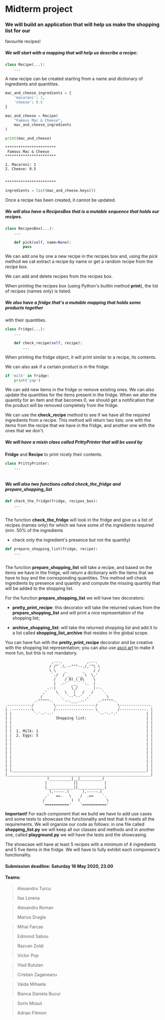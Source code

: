 # Midterm project


### We will build an application that will help us make the shopping list for our
favourite recipes!


##### We will start with a **mapping** that will help us describe a recipe:


```python
class Recipe(...):
    ...

```

A new recipe can be created starting from a name and dictionary of ingredients and quantities.


```python
mac_and_cheese_ingredients = {
    'macaroni': 1,
    'cheese': 0.5
}

mac_and_cheese = Recipe(
    "Famous Mac & Cheese",
    mac_and_cheese_ingredients
)

print(mac_and_cheese)
```

```
***********************
 Famous Mac & Cheese
***********************

1. Macaroni: 1
2. Cheese: 0.5


***********************
```

```python
ingredients = list(mac_and_cheese.keys())
```

Once a recipe has been created, it cannot be updated.

##### We will also have a RecipesBox that is a **mutable sequence** that holds our recipes.

```python
class RecipesBox(...):
    ...
    
    def pick(self, name=None):
        pass

```

We can add one by one a new recipe in the recipes box and, using the *pick* method we cat extract a recipe by name 
or get a random recipe from the recipe box.

We can add and delete recipes from the recipes box.

When printing the recipes box (using Python's builtin method **print**), the list of recipes 
(names only) is listed.


##### We also have a fridge that's a **mutable mapping** that holds some products together 
with their quantities.

```python
class Fridge(...):
    ...
    
    def check_recipe(self, recipe):
        ...
```
    
When printing the fridge object, it will print similar to a recipe, its contents.

We can also ask if a certain product is in the fridge.  

```python
if 'milk' in fridge:
    print('yap')
```

We can add new items in the fridge or remove existing ones. We can also update the quantities 
for the items present in the fridge. 
When we alter the quantity for an item and that becomes 0, we should get a notification 
that the product will be removed completely from the fridge.

We can use the **check_recipe** method to see if we have all the required ingredients 
from a recipe. This method will return two lists: 
one with the items from the recipe that we have in the fridge, and another one with 
the ones that we don't.

##### We will have a mixin class called **PrittyPrinter** that will be used by 
**Fridge** and **Recipe** to print nicely their contents.

```python
class PrittyPrinter:
    ...
    
```

##### We will also two functions called **check_the_fridge** and **prepare_shopping_list**

```python
def check_the_fridge(fridge, recipes_box):
    ...
    
```

The function **check_the_fridge** will look in the fridge and give us a list of recipes 
(names only) for which we have some of the ingredients required (min. 50% of the ingredients 
- check only the ingredient's presence but not the quantity)

```python
def prepare_shopping_list(fridge, recipe):
    ...
    
```

The function **prepare_shopping_list** will take a recipe, and based on the items we have 
in the fridge, 
will return a dictionary with the items that we have to buy and the corresponding quantities. 
This method will check ingredients by presence and quantity and compute the missing quantity 
that will be added to the shopping list.

For the function **prepare_shopping_list** we will have two decorators:
* **pretty_print_recipe**: this decorator will take the returned values from the 
**prepare_shopping_list** and will print a nice representation of the 
shopping list;

* **archive_shopping_list**: will take the returned shopping list and add 
it to a list called **shopping_list_archive** that resides in the global scope.

You can have fun with the **pretty_print_recipe** decorator and be creative with 
the shopping list representation; 
you can also use [ascii art](https://www.asciiart.eu/art-and-design/borders) 
to make it more fun, but this is not mandatory.

```
                     ,---.           ,---.
                    / /"`.\.--"""--./,'"\ \
                    \ \    _       _    / /
                     `./  / __   __ \  \,'
                      /    /_O)_(_O\    \
                      |  .-'  ___  `-.  |
                   .--|       \_/       |--.
                 ,'    \   \   |   /   /    `.
                /       `.  `--^--'  ,'       \
             .-"""""-.    `--.___.--'     .-"""""-.
.-----------/         \------------------/         \--------------.
| .---------\         /----------------- \         /------------. |
| |          `-`--`--'                    `--'--'-'             | |
| |                    Shopping list:                           | |
| |                                                             | |
| |                                                             | |
| |  1. Milk: 1                                                 | |
| |  2. Eggs: 5                                                 | |
| |                                                             | |
| |                                                             | |
| |                                                             | |
| |                                                             | |
| |                                                             | |
| |                                                             | |
| |                                                             | |
| |_____________________________________________________________| |
|_________________________________________________________________|
                   )__________|__|__________(
                  |            ||            |
                  |____________||____________|
                    ),-----.(      ),-----.(
                  ,'   ==.   \    /  .==    `.
                 /            )  (            \
                 `==========='    `==========='
```


**Important!** For each component that we build we have to add use cases and some tests to showcase the functionality 
and test that it meets all the requirements. We will organize our code as follows: in one file called **shopping_list.py** we 
will keep all our classes and methods and in another one, called **playground.py** we will have the tests and the showcasing.

The showcase will have at least 5 recipes with a minimum of 4 ingredients and 5 five items in the fridge. 
We will have to fully exhibit each component's functionality.


#### Submission deadline: Saturday 16 May 2020, 23.00

#### Teams:

> Alexandru Turcu
> 
> Ilas Lorena


> Alexandru Roman
> 
> Marius Dragla


> Mihai Farcas
>
> Edmond Sabou


> Razvan Zoldi
> 
> Victor Pop


> Vlad Butulan
>
> Cristian Zaganeanu


> Vaida Mihaela
> 
> Bianca Daniela Bucur


> Sorin Mosut
> 
> Adrian Filimon
